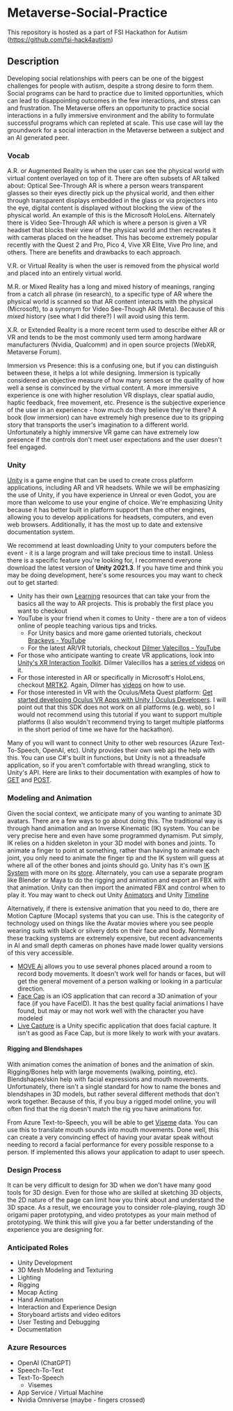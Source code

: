 # Metaverse-Social-Practice
This repository is hosted as a part of FSI Hackathon for Autism (https://github.com/fsi-hack4autism)

## Description
Developing social relationships with peers can be one of the biggest challenges for people with autism, despite a strong desire to form them. Social programs can be hard to practice due to limited opportunities, which can lead to disappointing outcomes in the few interactions, and stress can and frustration. The Metaverse offers an opportunity to practice social interactions in a fully immersive environment and the ability to formulate successful programs which can repleted at scale. This use case will lay the groundwork for a social interaction in the Metaverse between a subject and an AI generated peer.

### Vocab
A.R. or Augmented Reality is when the user can see the physical world with virtual content overlayed on top of it. There are often subsets of AR talked about: Optical See-Through AR is where a person wears transparent glasses so their eyes directly pick up the physical world, and then either through transparent displays embedded in the glass or via projectors into the eye, digital content is displayed without blocking the view of the physical world. An example of this is the Microsoft HoloLens. Alternately there is Video See-Through AR which is where a person is given a VR headset that blocks their view of the physical world and then recreates it with cameras placed on the headset. This has become extremely popular recently with the Quest 2 and Pro, Pico 4, Vive XR Elite, Vive Pro line, and others. There are benefits and drawbacks to each approach.

V.R. or Virtual Reality is when the user is removed from the physical world and placed into an entirely virtual world.

M.R. or Mixed Reality has a long and mixed history of meanings, ranging from a catch all phrase (in research), to a specific type of AR where the physical world is scanned so that AR content interacts with the physical (Microsoft), to a synonym for Video See-Though AR (Meta). Because of this *mixed* history (see what I did there?) I will avoid using this term.

X.R. or Extended Reality is a more recent term used to describe either AR or VR and tends to be the most commonly used term among hardware manufacturers (Nvidia, Qualcomm) and in open source projects (WebXR, Metaverse Forum). 

Immersion vs Presence: this is a confusing one, but if you can distinguish between these, it helps a lot while designing. Immersion is typically considered an objective measure of how many senses or the quality of how well a sense is convinced by the virtual content. A more immersive experience is one with higher resolution VR displays, clear spatial audio, haptic feedback, free movement, etc. Presence is the subjective experience of the user in an experience - how much do they believe they're there? A book (low immersion) can have extremely high presence due to its gripping story that transports the user's imagination to a different world. Unfortunately a highly immersive VR game can have extremely low presence if the controls don't meet user expectations and the user doesn't feel engaged.

### Unity
[Unity](https://unity.com/download) is a game engine that can be used to create cross platform applications, including AR and VR headsets. While we will be emphasizing the use of Unity, if you have experience in Unreal or even Godot, you are more than welcome to use your engine of choice. We're emphasizing Unity because it has better built in platform support than the other engines, allowing you to develop applications for headsets, computers, and even web browsers. Additionally, it has the most up to date and extensive documentation system.

We recommend at least downloading Unity to your computers before the event - it is a large program and will take precious time to install. Unless there is a specific feature you're looking for, I recommend everyone download the latest version of **Unity 2021.3**. If you have time and think you may be doing development, here's some resources you may want to check out to get started:
- Unity has their own [Learning](https://learn.unity.com/?_gl=1%2Ah530y3%2A_gcl_aw%2AR0NMLjE2MzY3MTY5ODMuQ2p3S0NBaUF2cmlNQmhBdUVpd0E4Q3M1bGFJenM2UXZhV2RxendXU3cwSUlFN3ZYLXBrLTgySU50QWRTTk5acEl4dThCUGZPMnBFeTFSb0M5ZDhRQXZEX0J3RQ..%2A_gcl_dc%2AR0NMLjE2MzY3MTY5ODMuQ2p3S0NBaUF2cmlNQmhBdUVpd0E4Q3M1bGFJenM2UXZhV2RxendXU3cwSUlFN3ZYLXBrLTgySU50QWRTTk5acEl4dThCUGZPMnBFeTFSb0M5ZDhRQXZEX0J3RQ..&_ga=2.182193959.1225568882.1643885899-337911776.1601136010) resources that can take your from the basics all the way to AR projects. This is probably the first place you want to checkout
- YouTube is your friend when it comes to Unity - there are a ton of videos online of people teaching various tips and tricks.
	- For Unity basics and more game oriented tutorials, checkout [Brackeys - YouTube](https://www.youtube.com/@Brackeys)
	- For the latest AR/VR tutorials, checkout [Dilmer Valecillos - YouTube](https://www.youtube.com/@dilmerv)
- For those who anticipate wanting to create VR applications, look into [Unity's XR Interaction Toolkit](https://docs.unity3d.com/Packages/com.unity.xr.interaction.toolkit@2.3/manual/index.html). Dilmer Valecillos has a [series of videos](https://www.youtube.com/watch?v=H6d-hagFFNc&list=PLQMQNmwN3Fvx2d7uNxMkVOs1aUV-vxrlf) on it.
- For those interested in AR or specifically in Microsoft's HoloLens, checkout [MRTK2](https://learn.microsoft.com/en-us/windows/mixed-reality/mrtk-unity/mrtk2/?view=mrtkunity-2022-05). Again, Dilmer has [videos](https://www.youtube.com/watch?v=wSPXTRYxq9A&list=PLQMQNmwN3FvzWQ1Hyb4XRnVncvCmcU8YY) on how to use.
- For those interested in VR with the Oculus/Meta Quest platform: [Get started developing Oculus VR Apps with Unity | Oculus Developers](https://developer.oculus.com/unity/). I will point out that this SDK does not work on all platforms (e.g. web), so I would not recommend using this tutorial if you want to support multiple platforms (I also wouldn't recommend trying to target multiple platforms in the short period of time we have for the hackathon).

Many of you will want to connect Unity to other web resources (Azure Text-To-Speech, OpenAI, etc). Unity provides their own web api the help with this. You can use C#'s built in functions, but Unity is not a threadsafe application, so if you aren't comfortable with thread wrangling, stick to Unity's API. Here are links to their documentation with examples of how to [GET](https://docs.unity3d.com/ScriptReference/Networking.UnityWebRequest.Get.html) and [POST](https://docs.unity3d.com/ScriptReference/Networking.UnityWebRequest.Post.html).

### Modeling and Animation
Given the social context, we anticipate many of you wanting to animate 3D avatars. There are a few ways to go about doing this. The traditional way is through hand animation and an Inverse Kinematic (IK) system. You can be very precise here and even have some programmed dynamism. Put simply, IK relies on a hidden skeleton in your 3D model with bones and joints. To animate a finger to point at something, rather than having to animate each joint, you only need to animate the finger tip and the IK system will guess at where all of the other bones and joints should go. Unity has it's own [IK System](https://docs.unity3d.com/Manual/InverseKinematics.html) with more on its [store](https://assetstore.unity.com/?q=IK&orderBy=1). Alternately, you can use a separate program like Blender or Maya to do the rigging and animation and export an FBX with that animation. Unity can then import the animated FBX and control when to play it. You may want to check out Unity [Animators](https://learn.unity.com/tutorial/controlling-animation) and Unity [Timeline](https://learn.unity.com/tutorial/timeline)

Alternatively, if there is extensive animation that you need to do, there are Motion Capture (Mocap) systems that you can use. This is the categority of technology used on things like the Avatar movies where you see people wearing suits with black or silvery dots on their face and body. Normally these tracking systems are extremely expensive, but recent advancements in AI and small depth cameras on phones have made lower quality versions of this very accessible.
- [MOVE Ai](https://www.move.ai/) allows you to use several phones placed around a room to record body movements. It doesn't work well for hands or faces, but will get the general movement of a person walking or looking in a particular direction.
- [Face Cap](https://apps.apple.com/us/app/face-cap-motion-capture/id1373155478) is an iOS application that can record a 3D animation of your face (if you have FaceID). It has the best quality facial animations I have found, but may or may not work well with the character you have modeled
- [Live Capture](https://docs.unity3d.com/Packages/com.unity.live-capture@1.0/manual/index.html#:~:text=Two%20Apps%20compatible%20with%20the%20Live%20Capture%20package,them%20on%20a%20character%20in%20your%20Unity%20Scene.) is a Unity specific application that does facial capture. It isn't as good as Face Cap, but is more likely to work with your avatars.

#### Rigging and Blendshapes
With animation comes the animation of bones and the animation of skin. Rigging/Bones help with large movements (walking, pointing, etc). Blendshapes/skin help with facial expressions and mouth movements. Unfortunately, there isn't a single standard for how to name the bones and blendshapes in 3D models, but rather several different methods that don't work together. Because of this, if you buy a rigged model online, you will often find that the rig doesn't match the rig you have animations for.

From Azure Text-to-Speech, you will be able to get [Viseme](https://learn.microsoft.com/en-us/azure/cognitive-services/speech-service/how-to-speech-synthesis-viseme?tabs=visemeid&pivots=programming-language-csharp) data. You can use this to translate mouth sounds into mouth movements. Done well, this can create a very convincing effect of having your avatar speak without needing to record a facial performance for every possible response to a person. If implemented this allows your application to adapt to user speech.

### Design Process
It can be very difficult to design for 3D when we don't have many good tools for 3D design. Even for those who are skilled at sketching 3D objects, the 2D nature of the page can limit how you think about and understand the 3D space. As a result, we encourage you to consider role-playing, rough 3D origami paper prototyping, and video prototypes as your main method of prototyping. We think this will give you a far better understanding of the experience you are designing for.

### Anticipated Roles
- Unity Development
- 3D Mesh Modeling and Texturing
- Lighting
- Rigging
- Mocap Acting
- Hand Animation
- Interaction and Experience Design
- Storyboard artists and video editors
- User Testing and Debugging
- Documentation

### Azure Resources
- OpenAI (ChatGPT)
- Speech-To-Text
- Text-To-Speech
	- Visemes
- App Service / Virtual Machine
- Nvidia Omniverse (maybe - fingers crossed)
